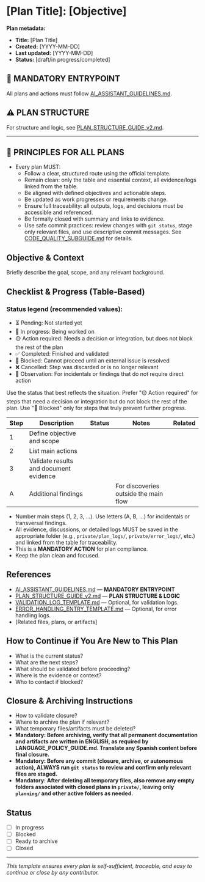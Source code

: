 # [Plan Title]: [Objective]

**Plan metadata:**
- **Title:** [Plan Title]
- **Created:** [YYYY-MM-DD]
- **Last updated:** [YYYY-MM-DD]
- **Status:** [draft/in progress/completed]

## 🚦 MANDATORY ENTRYPOINT
All plans and actions must follow [AI_ASSISTANT_GUIDELINES.md](./AI_ASSISTANT_GUIDELINES.md).

## ⚠️ PLAN STRUCTURE
For structure and logic, see [PLAN_STRUCTURE_GUIDE_v2.md](./PLAN_STRUCTURE_GUIDE_v2.md).

---

## 🚦 PRINCIPLES FOR ALL PLANS
- Every plan MUST:
  - Follow a clear, structured route using the official template.
  - Remain clean: only the table and essential context, all evidence/logs linked from the table.
  - Be aligned with defined objectives and actionable steps.
  - Be updated as work progresses or requirements change.
  - Ensure full traceability: all outputs, logs, and decisions must be accessible and referenced.
  - Be formally closed with summary and links to evidence.
  - Use safe commit practices: review changes with `git status`, stage only relevant files, and use descriptive commit messages. See [CODE_QUALITY_SUBGUIDE.md](./CODE_QUALITY_SUBGUIDE.md#mandatory-commit-workflow) for details.

## Objective & Context
Briefly describe the goal, scope, and any relevant background.

## Checklist & Progress (Table-Based)

### Status legend (recommended values):
- ⏳ Pending: Not started yet
- 🔄 In progress: Being worked on
- 🟡 Action required: Needs a decision or integration, but does not block the rest of the plan
- ✅ Completed: Finished and validated
- 🛑 Blocked: Cannot proceed until an external issue is resolved
- ❌ Cancelled: Step was discarded or is no longer relevant
- 📝 Observation: For incidentals or findings that do not require direct action

Use the status that best reflects the situation. Prefer "🟡 Action required" for steps that need a decision or integration but do not block the rest of the plan. Use "🛑 Blocked" only for steps that truly prevent further progress.

| Step | Description | Status | Notes | Related |
|------|-------------|--------|-------|---------|
| 1 | Define objective and scope |  |  |  |
| 2 | List main actions |  |  |  |
| 3 | Validate results and document evidence |  |  |  |
| A | Additional findings |  | For discoveries outside the main flow |  |

- Number main steps (1, 2, 3, ...). Use letters (A, B, ...) for incidentals or transversal findings.
- All evidence, discussions, or detailed logs MUST be saved in the appropriate folder (e.g., `private/plan_logs/`, `private/error_logs/`, etc.) and linked from the table for traceability.
- This is a **MANDATORY ACTION** for plan compliance.
- Keep the plan clean and focused.

## References
- [AI_ASSISTANT_GUIDELINES.md](./AI_ASSISTANT_GUIDELINES.md) — **MANDATORY ENTRYPOINT**
- [PLAN_STRUCTURE_GUIDE_v2.md](./PLAN_STRUCTURE_GUIDE_v2.md) — **PLAN STRUCTURE & LOGIC**
- [VALIDATION_LOG_TEMPLATE.md](./VALIDATION_LOG_TEMPLATE.md) — Optional, for validation logs.
- [ERROR_HANDLING_ENTRY_TEMPLATE.md](./ERROR_HANDLING_ENTRY_TEMPLATE.md) — Optional, for error handling logs.
- [Related files, plans, or artifacts]

## How to Continue if You Are New to This Plan
- What is the current status?
- What are the next steps?
- What should be validated before proceeding?
- Where is the evidence or context?
- Who to contact if blocked?

## Closure & Archiving Instructions
- How to validate closure?
- Where to archive the plan if relevant?
- What temporary files/artifacts must be deleted?
- **Mandatory: Before archiving, verify that all permanent documentation and artifacts are written in ENGLISH, as required by LANGUAGE_POLICY_GUIDE.md. Translate any Spanish content before final closure.**
- **Mandatory: Before any commit (closure, archive, or autonomous action), ALWAYS run `git status` to review and confirm only relevant files are staged.**
- **Mandatory: After deleting all temporary files, also remove any empty folders associated with closed plans in `private/`, leaving only `planning/` and other active folders as needed.**

## Status
- [ ] In progress
- [ ] Blocked
- [ ] Ready to archive
- [ ] Closed

---

_This template ensures every plan is self-sufficient, traceable, and easy to continue or close by any contributor._
